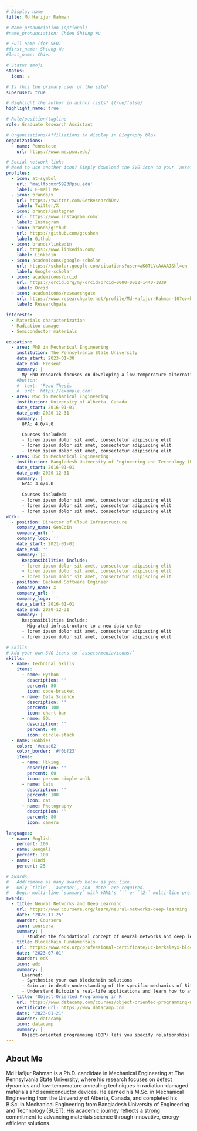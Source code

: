 ```yaml
---
# Display name
title: Md Hafijur Rahman

# Name pronunciation (optional)
#name_pronunciation: Chien Shiung Wu

# Full name (for SEO)
#first_name: Shiung Wu
#last_name: Chien

# Status emoji
status:
  icon: ☕️

# Is this the primary user of the site?
superuser: true

# Highlight the author in author lists? (true/false)
highlight_name: true

# Role/position/tagline
role: Graduate Research Assistant

# Organizations/Affiliations to display in Biography blox
organizations:
  - name: Pennstate
    url: https://www.me.psu.edu/

# Social network links
# Need to use another icon? Simply download the SVG icon to your `assets/media/icons/` folder.
profiles:
  - icon: at-symbol
    url: 'mailto:mxr5923@psu.edu'
    label: E-mail Me
  - icon: brands/x
    url: https://twitter.com/GetResearchDev
    label: Twitter/X
  - icon: brands/instagram
    url: https://www.instagram.com/
    label: Instagram
  - icon: brands/github
    url: https://github.com/gcushen
    label: Github
  - icon: brands/linkedin
    url: https://www.linkedin.com/
    label: Linkedin
  - icon: academicons/google-scholar
    url: https://scholar.google.com/citations?user=aK6TLVcAAAAJ&hl=en
    label: Google-scholar
  - icon: academicons/orcid
    url: https://orcid.org/my-orcid?orcid=0000-0002-1440-1839
    label: Orcid
  - icon: academicons/researchgate
    url: https://www.researchgate.net/profile/Md-Hafijur-Rahman-10?ev=hdr_xprf
    label: Researchgate

interests:
  - Materials characterization
  - Radiation damage
  - Semiconductor materials

education:
  - area: PhD in Mechanical Engineering
    institution: The Pennsylvania State University
    date_start: 2023-01-30
    date_end: Present
    summary: |
      My PhD research focuses on developing a low-temperature alternative to conventional thermal annealing using Electron Wind Force (EWF) annealing. This technique enables efficient defect recovery in radiation-damaged semiconductors and mechanically deformed metal alloys, significantly reducing energy consumption and processing time.
    #button:
    #  text: 'Read Thesis'
    #  url: 'https://example.com'
  - area: MSc in Mechanical Engineering
    institution: University of Alberta, Canada
    date_start: 2016-01-01
    date_end: 2020-12-31
    summary: |
      GPA: 4.0/4.0

      Courses included:
      - lorem ipsum dolor sit amet, consectetur adipiscing elit
      - lorem ipsum dolor sit amet, consectetur adipiscing elit
      - lorem ipsum dolor sit amet, consectetur adipiscing elit
  - area: BSc in Mechanical Engineering
    institution: Bangladesh University of Engineering and Technology (BUET)
    date_start: 2016-01-01
    date_end: 2020-12-31
    summary: |
      GPA: 3.4/4.0
      
      Courses included:
      - lorem ipsum dolor sit amet, consectetur adipiscing elit
      - lorem ipsum dolor sit amet, consectetur adipiscing elit
      - lorem ipsum dolor sit amet, consectetur adipiscing elit
work:
  - position: Director of Cloud Infrastructure
    company_name: GenCoin
    company_url: ''
    company_logo: ''
    date_start: 2021-01-01
    date_end: ''
    summary: |2-
      Responsibilities include:
      - lorem ipsum dolor sit amet, consectetur adipiscing elit
      - lorem ipsum dolor sit amet, consectetur adipiscing elit
      - lorem ipsum dolor sit amet, consectetur adipiscing elit
  - position: Backend Software Engineer
    company_name: X
    company_url: ''
    company_logo: ''
    date_start: 2016-01-01
    date_end: 2020-12-31
    summary: |
      Responsibilities include:
      - Migrated infrastructure to a new data center
      - lorem ipsum dolor sit amet, consectetur adipiscing elit
      - lorem ipsum dolor sit amet, consectetur adipiscing elit

# Skills
# Add your own SVG icons to `assets/media/icons/`
skills:
  - name: Technical Skills
    items:
      - name: Python
        description: ''
        percent: 80
        icon: code-bracket
      - name: Data Science
        description: ''
        percent: 100
        icon: chart-bar
      - name: SQL
        description: ''
        percent: 40
        icon: circle-stack
  - name: Hobbies
    color: '#eeac02'
    color_border: '#f0bf23'
    items:
      - name: Hiking
        description: ''
        percent: 60
        icon: person-simple-walk
      - name: Cats
        description: ''
        percent: 100
        icon: cat
      - name: Photography
        description: ''
        percent: 80
        icon: camera

languages:
  - name: English
    percent: 100
  - name: Bengali
    percent: 100
  - name: Hindi
    percent: 25

# Awards.
#   Add/remove as many awards below as you like.
#   Only `title`, `awarder`, and `date` are required.
#   Begin multi-line `summary` with YAML's `|` or `|2-` multi-line prefix and indent 2 spaces below.
awards:
  - title: Neural Networks and Deep Learning
    url: https://www.coursera.org/learn/neural-networks-deep-learning
    date: '2023-11-25'
    awarder: Coursera
    icon: coursera
    summary: |
      I studied the foundational concept of neural networks and deep learning. By the end, I was familiar with the significant technological trends driving the rise of deep learning; build, train, and apply fully connected deep neural networks; implement efficient (vectorized) neural networks; identify key parameters in a neural network’s architecture; and apply deep learning to your own applications.
  - title: Blockchain Fundamentals
    url: https://www.edx.org/professional-certificate/uc-berkeleyx-blockchain-fundamentals
    date: '2023-07-01'
    awarder: edX
    icon: edx
    summary: |
      Learned:
      - Synthesize your own blockchain solutions
      - Gain an in-depth understanding of the specific mechanics of Bitcoin
      - Understand Bitcoin’s real-life applications and learn how to attack and destroy Bitcoin, Ethereum, smart contracts and Dapps, and alternatives to Bitcoin’s Proof-of-Work consensus algorithm
  - title: 'Object-Oriented Programming in R'
    url: https://www.datacamp.com/courses/object-oriented-programming-with-s3-and-r6-in-r
    certificate_url: https://www.datacamp.com
    date: '2023-01-21'
    awarder: datacamp
    icon: datacamp
    summary: |
      Object-oriented programming (OOP) lets you specify relationships between functions and the objects that they can act on, helping you manage complexity in your code. This is an intermediate level course, providing an introduction to OOP, using the S3 and R6 systems. S3 is a great day-to-day R programming tool that simplifies some of the functions that you write. R6 is especially useful for industry-specific analyses, working with web APIs, and building GUIs.
---
```


## About Me

Md Hafijur Rahman is a Ph.D. candidate in Mechanical Engineering at The Pennsylvania State University, where his research focuses on defect dynamics and low-temperature annealing techniques in radiation-damaged materials and semiconductor devices. He earned his M.Sc. in Mechanical Engineering from the University of Alberta, Canada, and completed his B.Sc. in Mechanical Engineering from Bangladesh University of Engineering and Technology (BUET). His academic journey reflects a strong commitment to advancing materials science through innovative, energy-efficient solutions.
